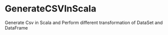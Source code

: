 # GenerateCSVInScala
Generate Csv in Scala and Perform different transformation of DataSet and DataFrame
